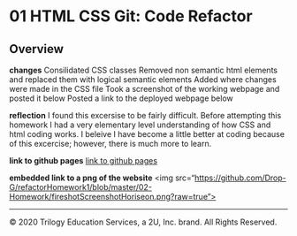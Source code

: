 # 01 HTML CSS Git: Code Refactor

## Overview

**changes**
Consilidated CSS classes
Removed non semantic html elements and replaced them with logical semantic elements
Added where changes were made in the CSS file
Took a screenshot of the working webpage and posted it below 
Posted a link to the deployed webpage below

**reflection**
I found this excersise to be fairly difficult. Before attempting this homework I had a very elementary level understanding of how CSS and html coding works. I beleive I have become a little better at coding because of this excercise; however, there is much more to learn.

**link to github pages**
<a href = https://drop-g.github.io/refactorHomework1/ >link to github pages</a>

**embedded link to a png of the website**
<img src=“https://github.com/Drop-G/refactorHomework1/blob/master/02-Homework/fireshotScreenshotHoriseon.png?raw=true”>

- - -
© 2020 Trilogy Education Services, a 2U, Inc. brand. All Rights Reserved.
